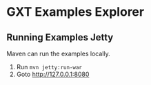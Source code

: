 # GXT Examples Explorer

## Running Examples Jetty
Maven can run the examples locally.

1. Run `mvn jetty:run-war`
2. Goto http://127.0.0.1:8080
